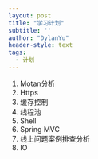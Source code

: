 ```yaml
---
layout: post
title: "学习计划"
subtitle: ''
author: "DylanYu"
header-style: text
tags:
  - 计划
---
```


1. Motan分析
2. Https
3. 缓存控制
4. 线程池
5. Shell
6. Spring MVC
7. 线上问题案例排查分析
8. IO
